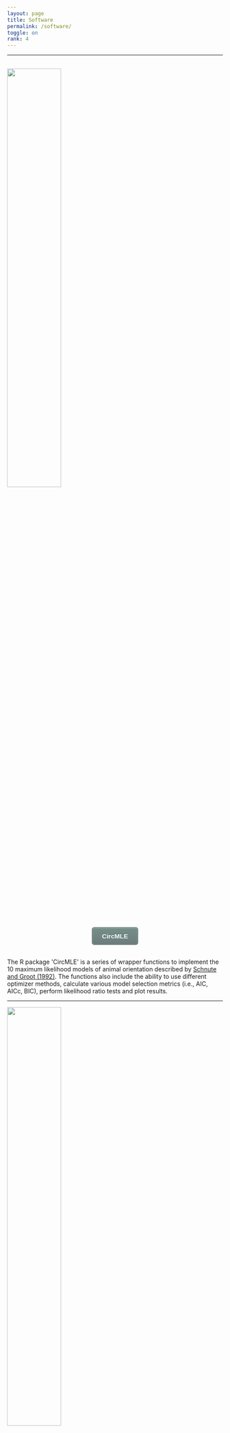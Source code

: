 ```yaml
---
layout: page
title: Software
permalink: /software/
toggle: on
rank: 4
---
```


***

<br>
<div style="margin-bottom: 50px;">
    <img class="float-right" width="50%" src="{{ 'circmle.jpg' | prepend: site.images_dir | prepend: site.baseurl }}" />
</div>
<div style="text-align:center;">
<button style="-moz-box-shadow:inset 0px 1px 3px 0px #91b8b3; -webkit-box-shadow:inset 0px 1px 3px 0px #91b8b3; box-shadow:inset 0px 1px 3px 0px #91b8b3; background:-webkit-gradient(linear, left top, left bottom, color-stop(0.05, #768d87), color-stop(1, #6c7c7c)); background:-moz-linear-gradient(top, #768d87 5%, #6c7c7c 100%); background:-webkit-linear-gradient(top, #768d87 5%, #6c7c7c 100%); background:-o-linear-gradient(top, #768d87 5%, #6c7c7c 100%); background:-ms-linear-gradient(top, #768d87 5%, #6c7c7c 100%); background:linear-gradient(to bottom, #768d87 5%, #6c7c7c 100%); filter:progid:DXImageTransform.Microsoft.gradient(startColorstr='#768d87', endColorstr='#6c7c7c',GradientType=0); background-color:#768d87; -moz-border-radius:5px; -webkit-border-radius:5px; border-radius:5px; border:1px solid #566963; display:inline-block; cursor:pointer; color:#ffffff; font-family:Arial; font-size:15px; font-weight:bold; padding:11px 23px; text-decoration:none; text-shadow:0px -1px 0px #2b665e;" onclick="window.location.href='https://cran.r-project.org/web/packages/CircMLE';">CircMLE</button>
</div>
<br>

The R package 'CircMLE' is a series of wrapper functions to implement the 10 maximum likelihood models of animal orientation described by [Schnute and Groot (1992)](https://doi.org/10.1016/S0003-3472(05)80068-5). The functions also include the ability to use different optimizer methods, calculate various model selection metrics (i.e., AIC, AICc, BIC), perform likelihood ratio tests and plot results.

***

<div style="margin-bottom: 50px;">
    <img class="float-right" width="50%" src="{{ 'optm.jpg' | prepend: site.images_dir | prepend: site.baseurl }}" />
</div>
<div style="text-align:center;">
<button style="-moz-box-shadow:inset 0px 1px 3px 0px #91b8b3; -webkit-box-shadow:inset 0px 1px 3px 0px #91b8b3; box-shadow:inset 0px 1px 3px 0px #91b8b3; background:-webkit-gradient(linear, left top, left bottom, color-stop(0.05, #768d87), color-stop(1, #6c7c7c)); background:-moz-linear-gradient(top, #768d87 5%, #6c7c7c 100%); background:-webkit-linear-gradient(top, #768d87 5%, #6c7c7c 100%); background:-o-linear-gradient(top, #768d87 5%, #6c7c7c 100%); background:-ms-linear-gradient(top, #768d87 5%, #6c7c7c 100%); background:linear-gradient(to bottom, #768d87 5%, #6c7c7c 100%); filter:progid:DXImageTransform.Microsoft.gradient(startColorstr='#768d87', endColorstr='#6c7c7c',GradientType=0); background-color:#768d87; -moz-border-radius:5px; -webkit-border-radius:5px; border-radius:5px; border:1px solid #566963; display:inline-block; cursor:pointer; color:#ffffff; font-family:Arial; font-size:15px; font-weight:bold; padding:11px 23px; text-decoration:none; text-shadow:0px -1px 0px #2b665e;" onclick="window.location.href='https://cran.r-project.org/web/packages/OptM';">OptM</button>
</div>
<br>

The R package 'OptM' is a tool I am developing to determine the optimal number of migration edges on a population tree using the [_TREEMIX_](https://bitbucket.org/nygcresearch/treemix/wiki/Home) software. Currently, _TREEMIX_ recommends to stop adding migration edges when 99.8% of the observed variation is explained by the model.  Using OptM, one can use either an _ad hoc_ statistic based on the second-order rate of change in likelihood (what I call "_Δm_") or a series of linear modeling approaches to determine the optimal cutoff using a more quantitative approach.
OptM is currently available on CRAN in a beta-testing phase.  Please check it out and let me know how it can improve!

<br>

***

<div style="text-align:center;margin-top: 50px;">
<button style="-moz-box-shadow:inset 0px 1px 3px 0px #91b8b3; -webkit-box-shadow:inset 0px 1px 3px 0px #91b8b3; box-shadow:inset 0px 1px 3px 0px #91b8b3; background:-webkit-gradient(linear, left top, left bottom, color-stop(0.05, #768d87), color-stop(1, #6c7c7c)); background:-moz-linear-gradient(top, #768d87 5%, #6c7c7c 100%); background:-webkit-linear-gradient(top, #768d87 5%, #6c7c7c 100%); background:-o-linear-gradient(top, #768d87 5%, #6c7c7c 100%); background:-ms-linear-gradient(top, #768d87 5%, #6c7c7c 100%); background:linear-gradient(to bottom, #768d87 5%, #6c7c7c 100%); filter:progid:DXImageTransform.Microsoft.gradient(startColorstr='#768d87', endColorstr='#6c7c7c',GradientType=0); background-color:#768d87; -moz-border-radius:5px; -webkit-border-radius:5px; border-radius:5px; border:1px solid #566963; display:inline-block; cursor:pointer; color:#ffffff; font-family:Arial; font-size:15px; font-weight:bold; padding:11px 23px; text-decoration:none; text-shadow:0px -1px 0px #2b665e;" onclick="window.location.href='https://rfitak.shinyapps.io/circbio/';">Circular Stats Online Calculator</button>
</div>
<br>

This link takes you to a simple online calculator to use for graphing circular data (a dataset of angles), calculating the circular mean, performing the Rayleigh test, and comparing two groups.  The calculator is designed to be simple, intuitive, and for particular use in conjunction with the Pill Bug Lab (see link below).
<div style="text-align:center;">
<button style="-moz-box-shadow:inset 0px 1px 3px 0px #91b8b3; -webkit-box-shadow:inset 0px 1px 3px 0px #91b8b3; box-shadow:inset 0px 1px 3px 0px #91b8b3; background:-webkit-gradient(linear, left top, left bottom, color-stop(0.05, #768d87), color-stop(1, #6c7c7c)); background:-moz-linear-gradient(top, #768d87 5%, #6c7c7c 100%); background:-webkit-linear-gradient(top, #768d87 5%, #6c7c7c 100%); background:-o-linear-gradient(top, #768d87 5%, #6c7c7c 100%); background:-ms-linear-gradient(top, #768d87 5%, #6c7c7c 100%); background:linear-gradient(to bottom, #768d87 5%, #6c7c7c 100%); filter:progid:DXImageTransform.Microsoft.gradient(startColorstr='#768d87', endColorstr='#6c7c7c',GradientType=0); background-color:#768d87; -moz-border-radius:5px; -webkit-border-radius:5px; border-radius:5px; border:1px solid #566963; display:inline-block; cursor:pointer; color:#ffffff; font-family:Arial; font-size:15px; font-weight:bold; padding:11px 23px; text-decoration:none; text-shadow:0px -1px 0px #2b665e;" onclick="window.location.href='https://rfitak.github.io/Circular_Biology/';">Pill Bug Lab</button>
</div>

<br>

***

<br>

**Publications using this software**

1. __CircMLE__
  - [Fitak RR and Johnsen S. (2017) Bringing the analysis of animal orientation data full circle: model-based approaches with maximum likelihood. _J Exp Biol_ 220: 3878-3882.](https://doi.org/10.1242/jeb.167056)
2. __CircMLE__
  - [Kingston ACN, Chappell DR, Speiser DI. (2018) Evidence for spatial vision in _Chiton tuberculatus_, a chiton with eyespots. _J Exp Biol_ 221: jeb183632.](https://doi.org/10.1242/jeb.183632)

**Data Sets, Databases, Other**

* [Puma Genetic Database](https://www.arcgis.com/home/item.html?id=4d9e04e504bb453691fbff736df49b3b)

**Contributors**

* [TBD](https://github.com/rfitak)
